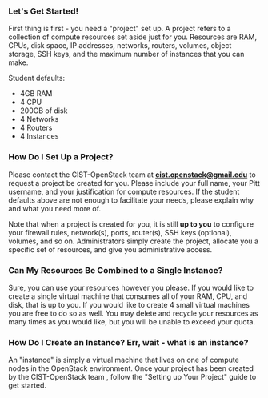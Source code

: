 ### Let's Get Started!

First thing is first - you need a "project" set up. A project refers to a collection of compute resources set aside just for you. Resources are RAM, CPUs, disk space, IP addresses, networks, routers, volumes, object storage, SSH keys, and the maximum number of instances that you can make.

Student defaults:  
- 4GB RAM  
- 4 CPU  
- 200GB of disk  
- 4 Networks  
- 4 Routers  
- 4 Instances  

### How Do I Set Up a Project?

Please contact the CIST-OpenStack team at **cist.openstack@gmail.edu** to request a project be created for you. Please include your full name, your Pitt username, and your justification for compute resources. If the student defaults above are not enough to facilitate your needs, please explain why and what you need more of.  

Note that when a project is created for you, it is still **up to you** to configure your firewall rules, network(s), ports, router(s), SSH keys (optional), volumes, and so on. Administrators simply create the project, allocate you a specific set of resources, and give you administrative access.

### Can My Resources Be Combined to a Single Instance?

Sure, you can use your resources however you please. If you would like to create a single virtual machine that consumes all of your RAM, CPU, and disk, that is up to you. If you would like to create 4 small virtual machines you are free to do so as well. You may delete and recycle your resources as many times as you would like, but you will be unable to exceed your quota.

### How Do I Create an Instance? Err, wait - what is an instance?  

An "instance" is simply a virtual machine that lives on one of compute nodes in the OpenStack environment. Once your project has been created by the CIST-OpenStack team , follow the "Setting up Your Project" guide to get started.
